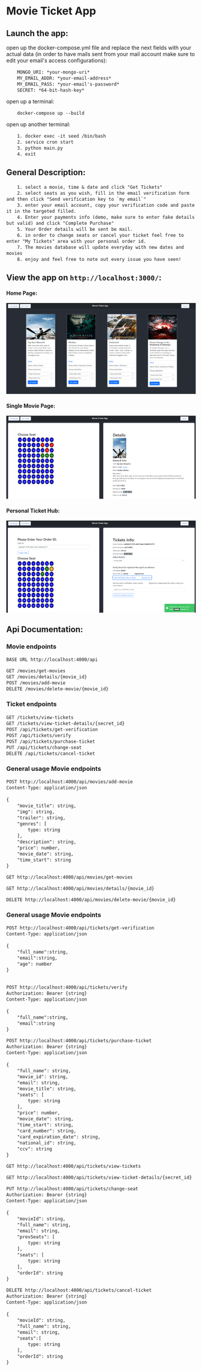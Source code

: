 # Movie Ticket App

## Launch the app:

open up the docker-compose.yml file and replace the next fields with your actual data (in order to have mails sent from your mail account make sure to edit your email's access configurations):

```
    MONGO_URI: *your-mongo-uri*
    MY_EMAIL_ADDR: *your-email-address*
    MY_EMAIL_PASS: *your-email's-password*
    SECRET: *64-bit-hash-key*
```

open up a terminal:

```
    docker-compose up --build
```

open up another terminal:

```
    1. docker exec -it seed /bin/bash
    2. service cron start
    3. python main.py
    4. exit
```

## General Description:

```
    1. select a movie, time & date and click "Get Tickets"
    2. select seats as you wish, fill in the email verification form and then click "Send verification key to `my email`"
    3. enter your email account, copy your verification code and paste it in the targeted filled.
    4. Enter your payments info (demo, make sure to enter fake details but valid) and click "Complete Purchase"
    5. Your Order details will be sent be mail.
    6. in order to change seats or cancel your ticket feel free to enter "My Tickets" area with your personal order id.
    7. The movies database will update everyday with new dates and movies
    8. enjoy and feel free to note out every issue you have seen!
```

## View the app on `http://localhost:3000/`:

#### Home Page:

![Home Page](assets/homepage_movie_ticket_app.png)

#### Single Movie Page:

![Single Movie Page](assets/single_page_movie_ticket_app.png)

#### Personal Ticket Hub:

![Personal Ticket Hub](assets/personal-ticket-hub-movie-ticket-app.png)

## Api Documentation:

### Movie endpoints

```
BASE URL http://localhost:4000/api
```

```
GET /movies/get-movies
GET /movies/details/{movie_id}
POST /movies/add-movie
DELETE /movies/delete-movie/{movie_id}

```

### Ticket endpoints

```
GET /tickets/view-tickets
GET /tickets/view-ticket-details/{secret_id}
POST /api/tickets/get-verification
POST /api/tickets/verify
POST /api/tickets/purchase-ticket
PUT /api/tickets/change-seat
DELETE /api/tickets/cancel-ticket

```

### General usage Movie endpoints

```
POST http://localhost:4000/api/movies/add-movie
Content-Type: application/json

{
    "movie_title": string,
    "img": string,
    "trailer": string,
    "genres": [
        type: string
    ],
    "description": string,
    "price": number,
    "movie_date": string,
    "time_start": string
}
```

```
GET http://localhost:4000/api/movies/get-movies
```

```
GET http://localhost:4000/api/movies/details/{movie_id}
```

```
DELETE http://localhost:4000/api/movies/delete-movie/{movie_id}
```

### General usage Movie endpoints

```
POST http://localhost:4000/api/tickets/get-verification
Content-Type: application/json

{
    "full_name":string,
    "email":string,
    "age": number
}
```

```

POST http://localhost:4000/api/tickets/verify
Authorization: Bearer {string}
Content-Type: application/json

{
    "full_name":string,
    "email":string
}
```

```
POST http://localhost:4000/api/tickets/purchase-ticket
Authorization: Bearer {string}
Content-Type: application/json

{
    "full_name": string,
    "movie_id": string,
    "email": string,
    "movie_title": string,
    "seats": [
        type: string
    ],
    "price": number,
    "movie_date": string,
    "time_start": string,
    "card_number": string,
    "card_expiration_date": string,
    "national_id": string,
    "ccv": string
}
```

```
GET http://localhost:4000/api/tickets/view-tickets
```

```
GET http://localhost:4000/api/tickets/view-ticket-details/{secret_id}
```

```
PUT http://localhost:4000/api/tickets/change-seat
Authorization: Bearer {string}
Content-Type: application/json

{
    "movieId": string,
    "full_name": string,
    "email": string,
    "prevSeats": [
        type: string
    ],
    "seats": [
        type: string
    ],
    "orderId": string
}
```

```
DELETE http://localhost:4000/api/tickets/cancel-ticket
Authorization: Bearer {string}
Content-Type: application/json

{
    "movieId": string,
    "full_name": string,
    "email": string,
    "seats":[
        type: string
    ],
    "orderId": string
}
```
